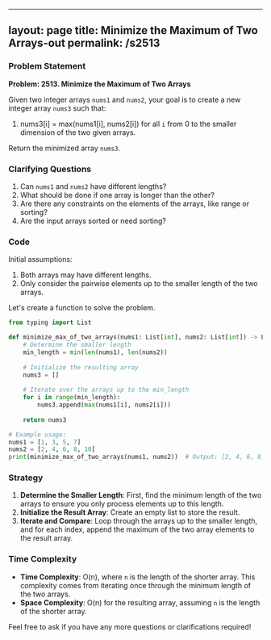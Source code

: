 
---
layout: page
title:  Minimize the Maximum of Two Arrays-out
permalink: /s2513
---

### Problem Statement

**Problem: 2513. Minimize the Maximum of Two Arrays**

Given two integer arrays `nums1` and `nums2`, your goal is to create a new integer array `nums3` such that:
1. nums3[i] = max(nums1[i], nums2[i]) for all `i` from 0 to the smaller dimension of the two given arrays.

Return the minimized array `nums3`.

### Clarifying Questions

1. Can `nums1` and `nums2` have different lengths?
2. What should be done if one array is longer than the other?
3. Are there any constraints on the elements of the arrays, like range or sorting?
4. Are the input arrays sorted or need sorting?

### Code

Initial assumptions:
1. Both arrays may have different lengths.
2. Only consider the pairwise elements up to the smaller length of the two arrays.

Let's create a function to solve the problem.

```python
from typing import List

def minimize_max_of_two_arrays(nums1: List[int], nums2: List[int]) -> List[int]:
    # Determine the smaller length
    min_length = min(len(nums1), len(nums2))
    
    # Initialize the resulting array
    nums3 = []
    
    # Iterate over the arrays up to the min_length
    for i in range(min_length):
        nums3.append(max(nums1[i], nums2[i]))
    
    return nums3

# Example usage:
nums1 = [1, 3, 5, 7]
nums2 = [2, 4, 6, 8, 10]
print(minimize_max_of_two_arrays(nums1, nums2))  # Output: [2, 4, 6, 8]
```

### Strategy

1. **Determine the Smaller Length**: First, find the minimum length of the two arrays to ensure you only process elements up to this length.
2. **Initialize the Result Array**: Create an empty list to store the result.
3. **Iterate and Compare**: Loop through the arrays up to the smaller length, and for each index, append the maximum of the two array elements to the result array.

### Time Complexity

- **Time Complexity**: O(n), where `n` is the length of the shorter array. This complexity comes from iterating once through the minimum length of the two arrays.
- **Space Complexity**: O(n) for the resulting array, assuming `n` is the length of the shorter array.

Feel free to ask if you have any more questions or clarifications required!